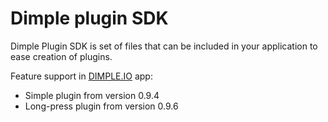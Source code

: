 Dimple plugin SDK
==========

Dimple Plugin SDK is set of files that can be included in your application to ease creation of plugins.

Feature support in [DIMPLE.IO](https://play.google.com/store/apps/details?id=io.dimple.s) app:
* Simple plugin from version 0.9.4
* Long-press plugin from version 0.9.6
